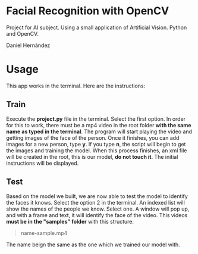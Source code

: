 # Facial Recognition with OpenCV

Project for AI subject. Using a small application of Artificial Vision. Python and OpenCV.

Daniel Hernández

# Usage

This app works in the terminal. Here are the instructions:

## Train

Execute the **project.py** file in the terminal. Select the first option. In order for this to work, there must be a mp4 video in the root folder **with the same name as typed in the terminal**. The program will start playing the video and getting images of the face of the person. Once it finishes, you can add images for a new person, type **y**. If you type **n**, the script will begin to get the images and training the model. When this process finishes, an xml file will be created in the root, this is our model, **do not touch it**. The initial instructions will be displayed.

## Test

Based on the model we built, we are now able to test the model to identify the faces it knows. Select the option 2 in the terminal. An indexed list will show the names of the people we know. Select one. A window will pop up, and with a frame and text, it will identify the face of the video. This videos **must be in the "samples" folder** with this structure:

> name-sample.mp4

The name beign the same as the one which we trained our model with.

